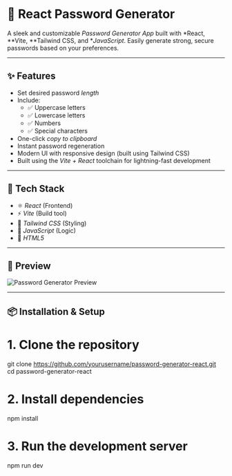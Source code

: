 # 🔐 React Password Generator

A sleek and customizable *Password Generator App* built with *React, **Vite, **Tailwind CSS, and **JavaScript*. Easily generate strong, secure passwords based on your preferences.

---

## ✨ Features

- Set desired password *length*
- Include:
  - ✅ Uppercase letters
  - ✅ Lowercase letters
  - ✅ Numbers
  - ✅ Special characters
- One-click *copy to clipboard*
- Instant password regeneration
- Modern UI with responsive design (built using Tailwind CSS)
- Built using the *Vite + React* toolchain for lightning-fast development

---

## 🧪 Tech Stack

- ⚛️ *React* (Frontend)
- ⚡ *Vite* (Build tool)
- 🎨 *Tailwind CSS* (Styling)
- 🧠 *JavaScript* (Logic)
- 🧱 *HTML5*

---

## 📸 Preview

![Password Generator Preview](screenshot.png)

---
## 📦 Installation & Setup
# 1. Clone the repository
git clone https://github.com/yourusername/password-generator-react.git
cd password-generator-react

# 2. Install dependencies
npm install

# 3. Run the development server
npm run dev

